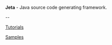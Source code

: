 **Jeta** - Java source code generating framework.

--

[Tutorials](http://brooth.github.io/jeta/)

[Samples](https://github.com/brooth/jeta-samples)
